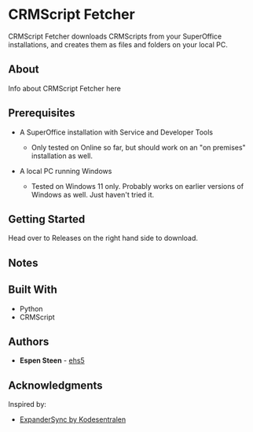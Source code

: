 # CRMScript Fetcher

CRMScript Fetcher downloads CRMScripts from your SuperOffice installations, and creates them as files
and folders on your local PC.


## About
Info about CRMScript Fetcher here


## Prerequisites

- A SuperOffice installation with Service and Developer Tools
  - Only tested on Online so far, but should work on an "on premises" installation as well.


- A local PC running Windows
  - Tested on Windows 11 only. Probably works on earlier versions of Windows as well. Just haven't tried it.

## Getting Started

Head over to Releases on the right hand side to download.


## Notes



## Built With

- Python
- CRMScript

## Authors

* **Espen Steen** - [ehs5](https://github.com/ehs5/)

## Acknowledgments
Inspired by:
* [ExpanderSync by Kodesentralen](https://github.com/Kodesentralen/ExpanderSync)